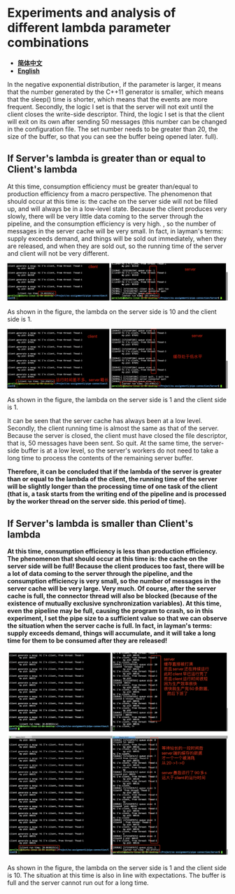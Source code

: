 
# Experiments and analysis of different lambda parameter combinations

- **[简体中文](./diff_lambda_test-CN.md)**
- **[English](./diff_lambda_test.md)**

In the negative exponential distribution, if the parameter is larger, it means that the number generated by the C++11 generator is smaller, which means that the sleep() time is shorter, which means that the events are more frequent.
Secondly, the logic I set is that the server will not exit until the client closes the write-side descriptor.
Third, the logic I set is that the client will exit on its own after sending 50 messages (this number can be changed in the configuration file. The set number needs to be greater than 20, the size of the buffer, so that you can see the buffer being opened later. full).

## If Server's lambda is greater than or equal to Client's lambda

At this time, consumption efficiency must be greater than/equal to production efficiency from a macro perspective. The phenomenon that should occur at this time is: the cache on the server side will not be filled up, and will always be in a low-level state. Because the client produces very slowly, there will be very little data coming to the server through the pipeline, and the consumption efficiency is very high. , so the number of messages in the server cache will be very small. In fact, in layman's terms: supply exceeds demand, and things will be sold out immediately, when they are released, and when they are sold out, so the running time of the server and client will not be very different.

![](../assets/4.png)

As shown in the figure, the lambda on the server side is 10 and the client side is 1.

![](../assets/5.png)

As shown in the figure, the lambda on the server side is 1 and the client side is 1.


It can be seen that the server cache has always been at a low level. Secondly, the client running time is almost the same as that of the server. Because the server is closed, the client must have closed the file descriptor, that is, 50 messages have been sent. So quit. At the same time, the server-side buffer is at a low level, so the server's workers do not need to take a long time to process the contents of the remaining server buffer.

**Therefore, it can be concluded that if the lambda of the server is greater than or equal to the lambda of the client, the running time of the server will be slightly longer than the processing time of one task of the client (that is, a task starts from the writing end of the pipeline and is processed by the worker thread on the server side. this period of time).**

## If Server's lambda is smaller than Client's lambda

**At this time, consumption efficiency is less than production efficiency. The phenomenon that should occur at this time is: the cache on the server side will be full! Because the client produces too fast, there will be a lot of data coming to the server through the pipeline, and the consumption efficiency is very small, so the number of messages in the server cache will be very large. Very much. Of course, after the server cache is full, the connector thread will also be blocked (because of the existence of mutually exclusive synchronization variables). At this time, even the pipeline may be full, causing the program to crash, so in this experiment, I set the pipe size to a sufficient value so that we can observe the situation when the server cache is full. In fact, in layman's terms: supply exceeds demand, things will accumulate, and it will take a long time for them to be consumed after they are released!**

![](../assets/6.png)

As shown in the figure, the lambda on the server side is 1 and the client side is 10. The situation at this time is also in line with expectations. The buffer is full and the server cannot run out for a long time.